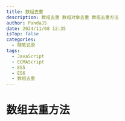 ```yaml
---
title: 数组去重
description: 数组去重 数组对象去重 数组去重方法
author: PandaJS
date: 2024/11/08 12:35
isTop: false
categories:
  - 随笔记录
tags:
  - JavaScript
  - ECMAScript
  - ES5
  - ES6
  - 数组去重
---
```


# 数组去重方法
